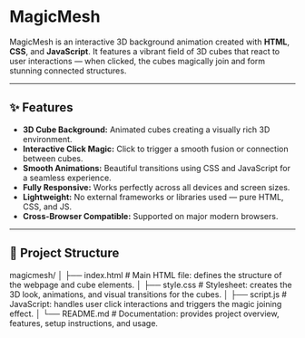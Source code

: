 # MagicMesh

MagicMesh is an interactive 3D background animation created with **HTML**, **CSS**, and **JavaScript**. It features a vibrant field of 3D cubes that react to user interactions — when clicked, the cubes magically join and form stunning connected structures.

---

## ✨ Features

- **3D Cube Background:** Animated cubes creating a visually rich 3D environment.
- **Interactive Click Magic:** Click to trigger a smooth fusion or connection between cubes.
- **Smooth Animations:** Beautiful transitions using CSS and JavaScript for a seamless experience.
- **Fully Responsive:** Works perfectly across all devices and screen sizes.
- **Lightweight:** No external frameworks or libraries used — pure HTML, CSS, and JS.
- **Cross-Browser Compatible:** Supported on major modern browsers.

---

## 📂 Project Structure

magicmesh/
│
├── index.html       # Main HTML file: defines the structure of the webpage and cube elements.
│
├── style.css        # Stylesheet: creates the 3D look, animations, and visual transitions for the cubes.
│
├── script.js        # JavaScript: handles user click interactions and triggers the magic joining effect.
│
└── README.md        # Documentation: provides project overview, features, setup instructions, and usage.
